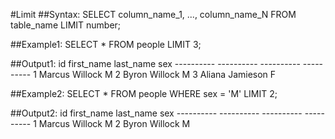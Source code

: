 #Limit
##Syntax:
	SELECT column_name_1, ..., column_name_N FROM
    table_name LIMIT number;

##Example1:
	SELECT * FROM people LIMIT 3;

##Output1:
	id          first_name  last_name   sex
	----------  ----------  ----------  ----------
	1           Marcus      Willock     M
	2           Byron       Willock     M
	3           Aliana      Jamieson    F

##Example2:
	SELECT * FROM people WHERE sex = 'M' LIMIT 2;

##Output2:
	id          first_name  last_name   sex
	----------  ----------  ----------  ----------
	1           Marcus      Willock     M
	2           Byron       Willock     M